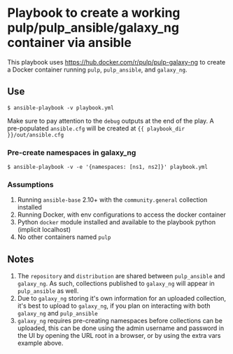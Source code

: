 # Playbook to create a working pulp/pulp_ansible/galaxy_ng container via ansible

This playbook uses https://hub.docker.com/r/pulp/pulp-galaxy-ng to create a Docker container
running `pulp`, `pulp_ansible`, and `galaxy_ng`.

## Use

```
$ ansible-playbook -v playbook.yml
```

Make sure to pay attention to the `debug` outputs at the end of the play. A pre-populated `ansible.cfg` will be created at `{{ playbook_dir }}/out/ansible.cfg`

### Pre-create namespaces in galaxy_ng

```
$ ansible-playbook -v -e '{namespaces: [ns1, ns2]}' playbook.yml
```

### Assumptions

1. Running `ansible-base` 2.10+ with the `community.general` collection installed
1. Running Docker, with env configurations to access the docker container
1. Python `docker` module installed and available to the playbook python (implicit localhost)
1. No other containers named `pulp`

## Notes

1. The `repository` and `distribution` are shared between `pulp_ansible` and `galaxy_ng`. As such, collections published to `galaxy_ng` will appear in `pulp_ansible` as well.
1. Due to `galaxy_ng` storing it's own information for an uploaded collection, it's best to upload to `galaxy_ng`, if you plan on interacting with both `galaxy_ng` and `pulp_ansible`
1. `galaxy_ng` requires pre-creating namespaces before collections can be uploaded, this can be done using the admin username and password in the UI by opening the URL root in a browser, or by using the extra vars example above.
